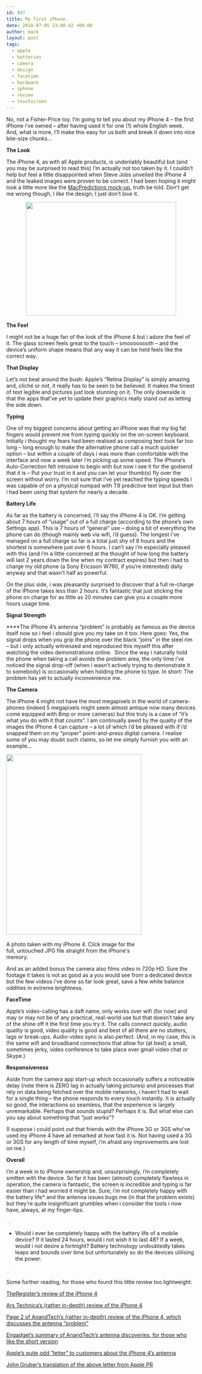 ```yaml
---
id: 937
title: My first iPhone.
date: 2010-07-05 23:08:42 +00:00
author: mark
layout: post
tags:
  - apple
  - batteries
  - camera
  - design
  - facetime
  - hardware
  - iphone
  - review
  - touchscreen
---
```

No, not a Fisher-Price toy. I&#8217;m going to tell you about my iPhone 4 &#8211; the first iPhone i&#8217;ve owned &#8211; after having used it for one (1) whole English week. And, what is more, I&#8217;ll make this easy for us both and break it down into nice bite-size chunks&#8230;

**The Look**

The iPhone 4, as with all Apple products, is undeniably beautiful but (and you may be surprised to read this) I&#8217;m actually not too taken by it. I couldn&#8217;t help but feel a little disappointed when Steve Jobs unveiled the iPhone 4 and the leaked images were proven to be correct. I had been hoping it might look a little more like the [MacPredictions mock-up](http://www.macpredictions.com/2010/03/iphone-4-with-aluminum-unibody.html), truth be told. Don&#8217;t get me wrong though, I _like_ the design; I just don&#8217;t _love_ it.

<p style="text-align: center;">
  <img class="aligncenter size-full wp-image-939" title="iphone4" src="/images/fromwp/2010/07/iphone4.jpg" alt="" width="400" height="302" srcset="/images/fromwp/2010/07/iphone4.jpg 500w, /images/fromwp/2010/07/iphone4-300x226.jpg 300w" sizes="(max-width: 400px) 100vw, 400px" />
</p>

**The Feel**

I might not be a huge fan of the look of the iPhone 4 but i adore the feel of it. The glass screen feels great to the touch &#8211; smoooooooth &#8211; and the device&#8217;s uniform shape means that any way it can be held feels like the correct way.

**That Display**

Let&#8217;s not beat around the bush: Apple&#8217;s &#8220;Retina Display&#8221; is simply amazing and, cliché or not, it really has to be seen to be believed. It makes the tiniest of text legible and pictures just look stunning on it. The only downside is that the apps that&#8217;ve yet to update their graphics really stand out as letting the side down.

**Typing**

One of my biggest concerns about getting an iPhone was that my big fat fingers would prevent me from typing quickly on the on-screen keyboard. Initially i thought my fears had been realised as composing text took far too long &#8211; long enough to make the alternative phone call a much quicker option &#8211; but within a couple of days i was more than comfortable with the interface and now a week later i&#8217;m picking up some speed. The iPhone&#8217;s Auto-Correction felt intrusive to begin with but now i see it for the godsend that it is &#8211; Put your trust in it and you can let your thumb(s) fly over the screen without worry. I&#8217;m not sure that i&#8217;ve yet reached the typing speeds i was capable of on a physical numpad with T9 predictive text input but then i had been using that system for nearly a decade.

**Battery Life**

As far as the battery is concerned, i&#8217;ll say the iPhone 4 is OK. I&#8217;m getting about 7 hours of &#8220;usage&#8221; out of a full charge (according to the phone&#8217;s own Settings app). This is 7 hours of &#8220;general&#8221; use &#8211; doing a bit of everything the phone can do (though mainly web via wifi, i&#8217;d guess). The longest i&#8217;ve managed on a full charge so far is a total just shy of 8 hours and the shortest is somewhere just over 6 hours. I can&#8217;t say i&#8217;m especially pleased with this (and i&#8217;m a little concerned at the thought of how long the battery will last 2 years down the line when my contract expires) but then i had to charge my old phone (a Sony Ericsson W760, if you&#8217;re interested) daily anyway and that wasn&#8217;t half as powerful.

On the plus side, i was pleasantly surprised to discover that a full re-charge of the iPhone takes less than 2 hours. It&#8217;s fantastic that just sticking the phone on charge for as little as 20 minutes can give you a couple more hours usage time.

**Signal Strength**

 ****The iPhone 4&#8217;s antenna &#8220;problem&#8221; is probably as famous as the device itself now so i feel i should give you my take on it too. Here goes: Yes, the signal drops when you grip the phone over the black &#8220;joins&#8221; in the steel rim &#8211; but i only actually witnessed and reproduced this myself this after watching the video demonstrations online.  Since the way i naturally hold the phone when taking a call avoids the problem area, the only time i&#8217;ve noticed the signal drop-off (when i wasn&#8217;t actively trying to demonstrate it to somebody) is occasionally when holding the phone to type. In short: The problem has yet to actually inconvenience me.

**The Camera**

The iPhone 4 might not have the most megapixels in the world of camera-phones (indeed 5 megapixels might seem almost antique now many devices come equipped with 8mp or more cameras) but this truly is a case of &#8220;it&#8217;s what you do with it that counts&#8221;. I am continually awed by the quality of the images the iPhone 4 can capture &#8211; a lot of which i&#8217;d be pleased with if i&#8217;d snapped them on my &#8220;proper&#8221; point-and-press digital camera. I realise some of you may doubt such claims, so let me simply furnish you with an example&#8230;

<div id="attachment_942" style="width: 369px" class="wp-caption aligncenter">
  <a href="http://sallonoroff.co.uk/justuff/IMG_0051.jpg"><img class="size-full wp-image-942 " title="IMG_0051_800" src="/images/fromwp/2010/07/IMG_0051_800.jpg" alt="" width="359" height="480" srcset="/images/fromwp/2010/07/IMG_0051_800.jpg 598w, /images/fromwp/2010/07/IMG_0051_800-224x300.jpg 224w" sizes="(max-width: 359px) 100vw, 359px" /></a>
  
  <p class="wp-caption-text">
    A photo taken with my iPhone 4. Click image for the full, untouched JPG file straight from the iPhone's memory.
  </p>
</div>

And as an added bonus the camera also films video in 720p HD. Sure the footage it takes is not as good as a you would see from a dedicated device but the few videos i&#8217;ve done so far look great, save a few white balance oddities in extreme brightness.

**FaceTime**

Apple&#8217;s video-calling has a daft name, only works over wifi (for now) and may or may not be of any practical, real-world use but that doesn&#8217;t take any of the shine off it the first time you try it. The calls connect quickly, audio quality is good, video quality is good and best of all there are no stutters, lags or break-ups. Audio-video sync is also perfect. (And, in my case, this is the same wifi and broadband connections that allow for (at best) a small, sometimes jerky, video conference to take place over gmail video chat or Skype.)

**Responsiveness**

Aside from the camera app start-up which occasionally suffers a noticeable delay (note there is ZERO lag in actually taking pictures) and processes that rely on data being fetched over the mobile networks, i haven&#8217;t had to wait for a single thing &#8211; the phone responds to every touch instantly. It is actually so good, the interactions so seamless, that the experience is largely unremarkable. Perhaps that sounds stupid? Perhaps it is. But what else can you say about something that &#8220;just works&#8221;?

(I suppose i could point out that friends with the iPhone 3G or 3GS who&#8217;ve used my iPhone 4 have all remarked at how fast it is. Not having used a 3G or 3GS for any length of time myself, i&#8217;m afraid any improvements are lost on me.)

**Overall**

I&#8217;m a week in to iPhone ownership and, unsurprisingly, i&#8217;m completely smitten with the device. So far it has been (almost) completely flawless in operation, the camera is fantastic, the screen is incredible and typing is far easier than i had worried it might be. Sure, i&#8217;m not completely happy with the battery life* and the antenna issues bugs me (in that the problem exists) but they&#8217;re quite insignificant grumbles when i consider the tools i now have, always, at my finger-tips.

<span style="color: #c0c0c0;">&#8230;</span>

* Would i ever be completely happy with the battery life of a mobile device? If it lasted 24 hours, would i not wish it to last 48? If a week, would i not desire a fortnight? Battery technology undoubtedly takes leaps and bounds over time but unfortunately so do the devices utilising the power.

<span style="color: #c0c0c0;">&#8230;</span>

Some further reading, for those who found this little review too lightweight:

[TheRegister&#8217;s review of the iPhone 4](http://www.reghardware.com/2010/07/02/review_smartphone_apple_iphone_4/)

[Ars Technica&#8217;s (rather in-depth) review of the iPhone 4](http://arstechnica.com/apple/reviews/2010/06/iphone-4.ars)

[Page 2 of AnandTech&#8217;s (rather in-depth) review of the iPhone 4, which discusses the antenna &#8220;problem&#8221;](http://www.anandtech.com/show/3794/the-iphone-4-review/2)

[Engadget&#8217;s summary of AnandTech&#8217;s antenna discoveries, for those who like the short version](http://www.engadget.com/2010/06/30/iphone-4s-antenna-problem-looks-worse-than-it-is-but-its-stil)

[Apple&#8217;s quite odd &#8220;letter&#8221; to customers about the iPhone 4&#8217;s antenna](http://www.apple.com/pr/library/2010/07/02appleletter.html)

[John Gruber&#8217;s translation of the above letter from Apple PR](http://daringfireball.net/2010/07/translation_iphone_4)